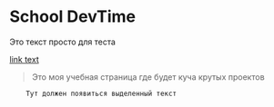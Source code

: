 # School DevTime


Это текст просто для теста

[link text](http://dev.nodeca.com)

> Это моя учебная страница где будет куча крутых проектов


```
    Тут должен появиться выделенный текст
```
